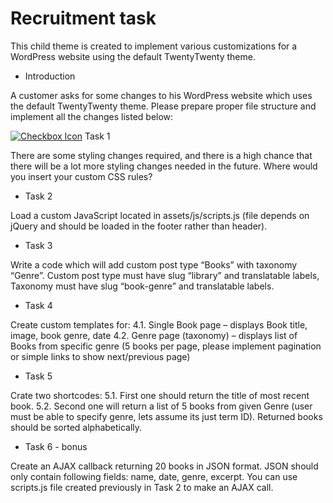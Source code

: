 # Recruitment task

This child theme is created to implement various customizations for a WordPress website using the default TwentyTwenty theme.

* Introduction

A customer asks for some changes to his WordPress website which uses the default TwentyTwenty theme. Please prepare proper file structure and implement all the changes listed below:

[![Checkbox Icon](url_to_checkbox_icon)](url_to_linked_page) Task 1

There are some styling changes required, and there is a high chance that there will be a lot more styling changes needed in the future. Where would you insert your custom CSS rules?

* Task 2

Load a custom JavaScript located in assets/js/scripts.js (file depends on jQuery and should be loaded in the footer rather than header).

* Task 3

Write a code which will add custom post type “Books” with taxonomy “Genre”. Custom post type must have slug “library” and translatable labels,
Taxonomy must have slug “book-genre” and translatable labels.

* Task 4

Create custom templates for:
4.1. Single Book page – displays Book title, image, book genre, date
4.2. Genre page (taxonomy) – displays list of Books from specific genre (5 books per page, please implement pagination or simple links to show next/previous page)

* Task 5

Crate two shortcodes:
5.1. First one should return the title of most recent book.
5.2. Second one will return a list of 5 books from given Genre (user must be able to specify genre, lets assume its just term ID). Returned books should be sorted alphabetically.

* Task 6 - bonus

Create an AJAX callback returning 20 books in JSON format. JSON should only contain following fields: name, date, genre, excerpt. You can use scripts.js file created previously in Task 2 to make an AJAX call.
